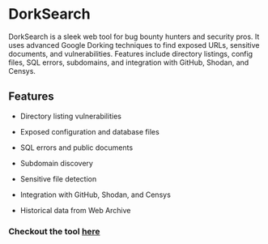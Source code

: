 # DorkSearch
DorkSearch is a sleek web tool for bug bounty hunters and security pros. It uses advanced Google Dorking techniques to find exposed URLs, sensitive documents, and vulnerabilities. Features include directory listings, config files, SQL errors, subdomains, and integration with GitHub, Shodan, and Censys.

## Features
- Directory listing vulnerabilities
* Exposed configuration and database files
+ SQL errors and public documents
- Subdomain discovery
* Sensitive file detection
+ Integration with GitHub, Shodan, and Censys
- Historical data from Web Archive

### Checkout the tool [here](https://tobi-45.github.io/DorkSearch/index.html)
